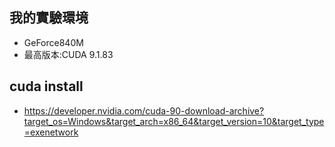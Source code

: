 ## 我的實驗環境
- GeForce840M
- 最高版本:CUDA 9.1.83 
## cuda install
- https://developer.nvidia.com/cuda-90-download-archive?target_os=Windows&target_arch=x86_64&target_version=10&target_type=exenetwork
